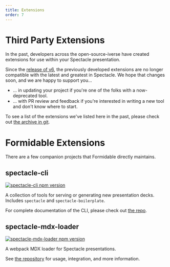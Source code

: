 ```yaml
---
title: Extensions
order: 7
---
```


<a name="third-party"></a>

# Third Party Extensions

In the past, developers across the open-source-iverse have created extensions for use within your Spectacle presentation.

Since the [release of v6](https://github.com/FormidableLabs/spectacle/releases/tag/v6.0.0), the previously developed extensions are no longer compatible with the latest and greatest in Spectacle. We hope that changes soon, and we are happy to support you...

- ... in updating your project if you're one of the folks with a now-deprecated tool.
- ... with PR review and feedback if you're interested in writing a new tool and don't know where to start.

To see a list of the extensions we've listed here in the past, please check out [the archive in git](https://github.com/FormidableLabs/spectacle/blob/3fd0e850ebab65758b1a4db04c8edef5f2cee81e/docs/content/extensions.md).

<a name="formidable"></a>

# Formidable Extensions

There are a few companion projects that Formidable directly maintains.

<a name="spectacle-cli"></a>

## spectacle-cli

[![spectacle-cli npm version](https://badge.fury.io/js/spectacle-cli.svg)](http://badge.fury.io/js/spectacle-cli)

A collection of tools for serving or generating new presentation decks. Includes `spectacle` and `spectacle-boilerplate`.

For complete documentation of the CLI, please check out [the repo](https://www.github.com/FormidableLabs/spectacle-cli).

<a name="spectacle-mdx-loader"></a>

## spectacle-mdx-loader

[![spectacle-mdx-loader npm version](https://badge.fury.io/js/spectacle-mdx-loader.svg)](http://badge.fury.io/js/spectacle-mdx-loader)

A webpack MDX loader for Spectacle presentations.

See [the repository](https://www.github.com/FormidableLabs/spectacle-mdx-loader) for usage, integration, and more information.
